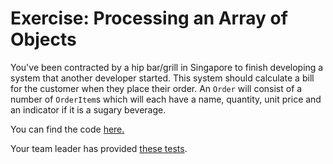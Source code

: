 # Exercise:  Processing an Array of Objects

You've been contracted by a hip bar/grill in Singapore to finish developing a system that another developer started. This system should calculate a bill for the customer when they place their order.  An `Order` will consist of a number of `OrderItem`s which will each have a name, quantity, unit price and an indicator if it is a sugary beverage.

You can find the code [here.](sample_code/order.rb)

Your team leader has provided [these tests](sample_code/order_test.rb).
